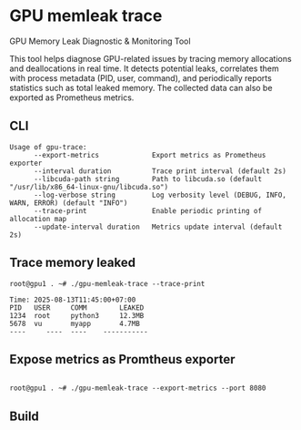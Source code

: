 # GPU memleak trace

GPU Memory Leak Diagnostic & Monitoring Tool

This tool helps diagnose GPU-related issues by tracing memory allocations and deallocations in real time. It detects potential leaks, correlates them with process metadata (PID, user, command), and periodically reports statistics such as total leaked memory. The collected data can also be exported as Prometheus metrics.

## CLI

```shell
Usage of gpu-trace:
      --export-metrics             Export metrics as Prometheus exporter
      --interval duration          Trace print interval (default 2s)
      --libcuda-path string        Path to libcuda.so (default "/usr/lib/x86_64-linux-gnu/libcuda.so")
      --log-verbose string         Log verbosity level (DEBUG, INFO, WARN, ERROR) (default "INFO")
      --trace-print                Enable periodic printing of allocation map
      --update-interval duration   Metrics update interval (default 2s)

```
## Trace memory leaked

```shell
root@gpu1 . ~# ./gpu-memleak-trace --trace-print

Time: 2025-08-13T11:45:00+07:00
PID   USER     COMM        LEAKED
1234  root     python3     12.3MB
5678  vu       myapp       4.7MB
----     ----  ----    -----------

```

## Expose metrics as Promtheus exporter

```shell

root@gpu1 . ~# ./gpu-memleak-trace --export-metrics --port 8080

```

## Build
